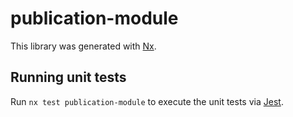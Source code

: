 # publication-module

This library was generated with [Nx](https://nx.dev).

## Running unit tests

Run `nx test publication-module` to execute the unit tests via [Jest](https://jestjs.io).
